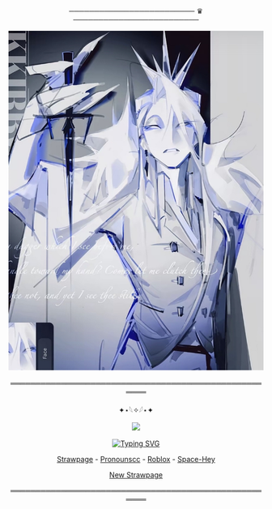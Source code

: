<div align="center">


───────────────────────── ♛ ─────────────────────────


<div align="center">

![image alt](https://github.com/dummyinbed/dummyinbed/blob/476c9770890e55f6b821a6947e3ee8ac7c2bfb79/IMG_6504.png)

<div align="center">

══════════════════════════════════════════════════════

<div align="center">

✦⋆𓆩✧𓆪⋆✦

![](https://komarev.com/ghpvc/?username=dummyinbed&label=Gamblers&color=9DBCD4&style=flat)

<div align="center">

[![Typing SVG](https://readme-typing-svg.demolab.com?font=Fira+Code&size=18&pause=1000&color=9DBCD4&width=435&lines=You're+so+Gullible%2C+Chance.;It's+quite+the+waste%2C+dont+you+think%3F)](https://git.io/typing-svg)
<div align="center">

[Strawpage](https://doomslost.straw.page/) - [Pronounscc](https://pronouns.cc/@ElseifFall) - [Roblox](https://www.roblox.com/users/1022725107/profile) - [Space-Hey](https://spacehey.com/adore_x)
<div align="center">


[New Strawpage](https://straw.page/draw?bio=hellojohndoez)
<div align="center">
  
══════════════════════════════════════════════════════

